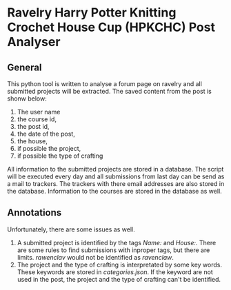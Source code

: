 # Ravelry Harry Potter Knitting Crochet House Cup (HPKCHC) Post Analyser

## General

This python tool is written to analyse a forum page on ravelry and all submitted projects will be extracted. The saved content from the post is shonw below:

1. The user name
2. the course id,
3. the post id,
4. the date of the post,
5. the house,
6. if possible the project,
7. if possible the type of crafting

All information to the submitted projects are stored in a database. The script will be executed every day and all submissions from last day can be send as a mail to trackers. The trackers with there email addresses are also stored in the database. Information to the courses are stored in the database as well.

## Annotations

Unfortunately, there are some issues as well. 
1. A submitted project is identified by the tags *Name:* and *House:*. There are some rules to find submissions with inproper tags, but there are limits. *rawenclav* would not be identified as *ravenclaw*.
2. The project and the type of crafting is interpretated by some key words. These keywords are stored in *categories.json*. If the keyword are not used in the post, the project and the type of crafting can't be identified.

